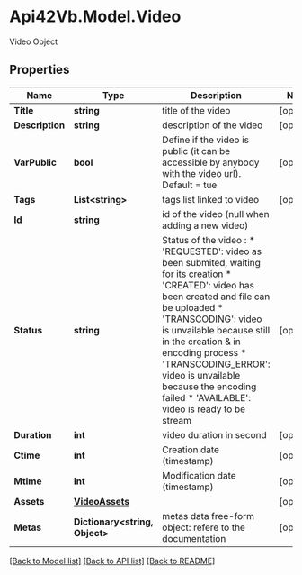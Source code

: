 # Api42Vb.Model.Video
Video Object

## Properties

Name | Type | Description | Notes
------------ | ------------- | ------------- | -------------
**Title** | **string** | title of the video | [optional] 
**Description** | **string** | description of the video | [optional] 
**VarPublic** | **bool** | Define if the video is public (it can be accessible by anybody with the video url). Default &#x3D; tue | [optional] 
**Tags** | **List&lt;string&gt;** | tags list linked to video | [optional] 
**Id** | **string** | id of the video (null when adding a new video) | 
**Status** | **string** | Status of the video : * &#39;REQUESTED&#39;: video as been submited, waiting for its creation * &#39;CREATED&#39;: video has been created and file can be uploaded          * &#39;TRANSCODING&#39;: video is unvailable because still in the creation  &amp; in encoding process * &#39;TRANSCODING_ERROR&#39;: video is unvailable because the encoding failed  * &#39;AVAILABLE&#39;: video is ready to be stream | [optional] 
**Duration** | **int** | video duration in second | [optional] 
**Ctime** | **int** | Creation date (timestamp) | [optional] 
**Mtime** | **int** | Modification date (timestamp) | [optional] 
**Assets** | [**VideoAssets**](VideoAssets.md) |  | [optional] 
**Metas** | **Dictionary&lt;string, Object&gt;** | metas data  free-form object: refere to the documentation | [optional] 

[[Back to Model list]](../README.md#documentation-for-models) [[Back to API list]](../README.md#documentation-for-api-endpoints) [[Back to README]](../README.md)


